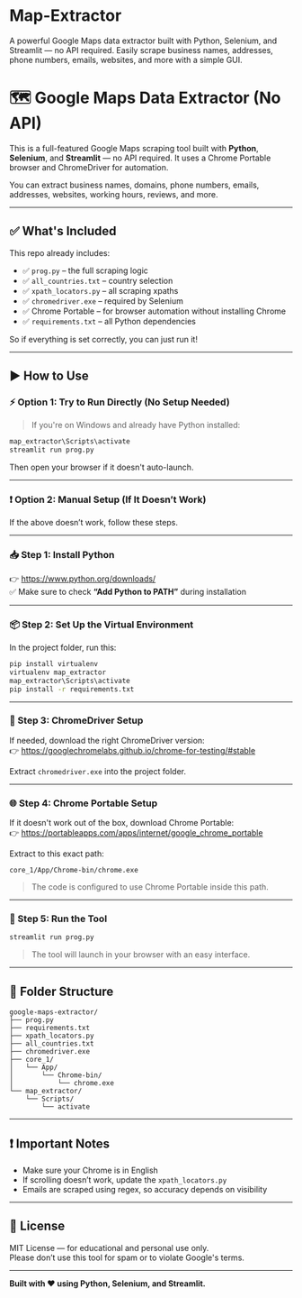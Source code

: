 # Map-Extractor
A powerful Google Maps data extractor built with Python, Selenium, and Streamlit — no API required. Easily scrape business names, addresses, phone numbers, emails, websites, and more with a simple GUI.


# 🗺️ Google Maps Data Extractor (No API)

This is a full-featured Google Maps scraping tool built with **Python**, **Selenium**, and **Streamlit** — no API required. It uses a Chrome Portable browser and ChromeDriver for automation.

You can extract business names, domains, phone numbers, emails, addresses, websites, working hours, reviews, and more.

---

## ✅ What's Included

This repo already includes:

- ✅ `prog.py` – the full scraping logic
- ✅ `all_countries.txt` – country selection
- ✅ `xpath_locators.py` – all scraping xpaths
- ✅ `chromedriver.exe` – required by Selenium
- ✅ Chrome Portable – for browser automation without installing Chrome
- ✅ `requirements.txt` – all Python dependencies

So if everything is set correctly, you can just run it!

---

## ▶️ How to Use

### ⚡ Option 1: Try to Run Directly (No Setup Needed)

> If you're on Windows and already have Python installed:

```bash
map_extractor\Scripts\activate
streamlit run prog.py
```

Then open your browser if it doesn't auto-launch.

---

### ❗ Option 2: Manual Setup (If It Doesn’t Work)

If the above doesn’t work, follow these steps.

---

### 📥 Step 1: Install Python

👉 https://www.python.org/downloads/  
✅ Make sure to check **“Add Python to PATH”** during installation

---

### 📦 Step 2: Set Up the Virtual Environment

In the project folder, run this:

```bash
pip install virtualenv
virtualenv map_extractor
map_extractor\Scripts\activate
pip install -r requirements.txt
```

---

### 🔧 Step 3: ChromeDriver Setup

If needed, download the right ChromeDriver version:  
👉 https://googlechromelabs.github.io/chrome-for-testing/#stable

Extract `chromedriver.exe` into the project folder.

---

### 🌐 Step 4: Chrome Portable Setup

If it doesn't work out of the box, download Chrome Portable:  
👉 https://portableapps.com/apps/internet/google_chrome_portable

Extract to this exact path:

```
core_1/App/Chrome-bin/chrome.exe
```

> The code is configured to use Chrome Portable inside this path.

---

### 🚀 Step 5: Run the Tool

```bash
streamlit run prog.py
```

> The tool will launch in your browser with an easy interface.

---

## 📁 Folder Structure

```
google-maps-extractor/
├── prog.py
├── requirements.txt
├── xpath_locators.py
├── all_countries.txt
├── chromedriver.exe
├── core_1/
│   └── App/
│       └── Chrome-bin/
│           └── chrome.exe
└── map_extractor/
    └── Scripts/
        └── activate
```

---

## ❗ Important Notes

- Make sure your Chrome is in English
- If scrolling doesn’t work, update the `xpath_locators.py`
- Emails are scraped using regex, so accuracy depends on visibility

---

## 📜 License

MIT License — for educational and personal use only.  
Please don’t use this tool for spam or to violate Google's terms.

---

**Built with ❤️ using Python, Selenium, and Streamlit.**
